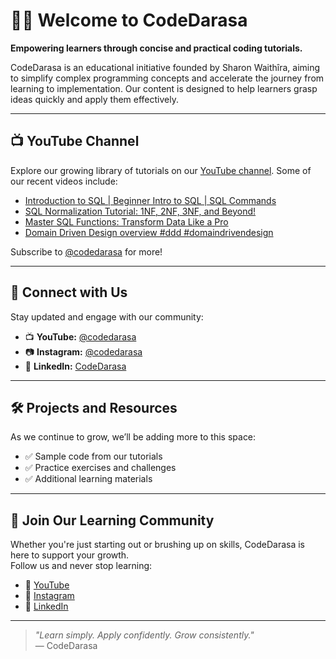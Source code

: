 # 👩‍💻 Welcome to CodeDarasa

**Empowering learners through concise and practical coding tutorials.**

CodeDarasa is an educational initiative founded by Sharon Waithîra, aiming to simplify complex programming concepts and accelerate the journey from learning to implementation. Our content is designed to help learners grasp ideas quickly and apply them effectively.

---

## 📺 YouTube Channel

Explore our growing library of tutorials on our [YouTube channel](https://www.youtube.com/@codedarasa). Some of our recent videos include:

- [Introduction to SQL | Beginner Intro to SQL | SQL Commands](https://www.youtube.com/watch?v=iYnsY9qG7gI)
- [SQL Normalization Tutorial: 1NF, 2NF, 3NF, and Beyond!](https://www.youtube.com/watch?v=s2i44WQiaAE)
- [Master SQL Functions: Transform Data Like a Pro](https://www.youtube.com/watch?v=wgZFPoKnT3I)
- [Domain Driven Design overview #ddd #domaindrivendesign](https://www.youtube.com/watch?v=Hhq4R158ECo)

Subscribe to [@codedarasa](https://www.youtube.com/@codedarasa) for more!

---

## 📱 Connect with Us

Stay updated and engage with our community:

- 📺 **YouTube:** [@codedarasa](https://www.youtube.com/@codedarasa)
- 📷 **Instagram:** [@codedarasa](https://www.instagram.com/codedarasa)
- 💼 **LinkedIn:** [CodeDarasa](https://www.linkedin.com/company/code-darasa)

---

## 🛠️ Projects and Resources

As we continue to grow, we’ll be adding more to this space:

- ✅ Sample code from our tutorials
- ✅ Practice exercises and challenges
- ✅ Additional learning materials

---

## 🌱 Join Our Learning Community

Whether you're just starting out or brushing up on skills, CodeDarasa is here to support your growth.  
Follow us and never stop learning:

- 🔔 [YouTube](https://www.youtube.com/@codedarasa)  
- 📸 [Instagram](https://www.instagram.com/codedarasa)  
- 👔 [LinkedIn](https://www.linkedin.com/company/code-darasa)

---

> _"Learn simply. Apply confidently. Grow consistently."_  
> — CodeDarasa
